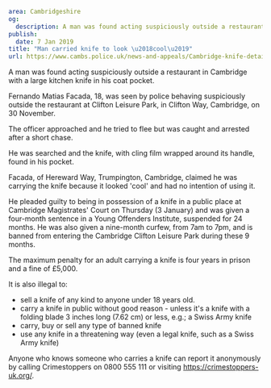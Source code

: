 ```yaml
area: Cambridgeshire
og:
  description: A man was found acting suspiciously outside a restaurant in Cambridge with a large kitchen knife in his coat pocket.
publish:
  date: 7 Jan 2019
title: "Man carried knife to look \u2018cool\u2019"
url: https://www.cambs.police.uk/news-and-appeals/Cambridge-knife-detained-suspended-sentence
```

A man was found acting suspiciously outside a restaurant in Cambridge with a large kitchen knife in his coat pocket.

Fernando Matias Facada, 18, was seen by police behaving suspiciously outside the restaurant at Clifton Leisure Park, in Clifton Way, Cambridge, on 30 November.

The officer approached and he tried to flee but was caught and arrested after a short chase.

He was searched and the knife, with cling film wrapped around its handle, found in his pocket.

Facada, of Hereward Way, Trumpington, Cambridge, claimed he was carrying the knife because it looked 'cool' and had no intention of using it.

He pleaded guilty to being in possession of a knife in a public place at Cambridge Magistrates' Court on Thursday (3 January) and was given a four-month sentence in a Young Offenders Institute, suspended for 24 months. He was also given a nine-month curfew, from 7am to 7pm, and is banned from entering the Cambridge Clifton Leisure Park during these 9 months.

The maximum penalty for an adult carrying a knife is four years in prison and a fine of £5,000.

It is also illegal to:

 * sell a knife of any kind to anyone under 18 years old.
 * carry a knife in public without good reason - unless it's a knife with a folding blade 3 inches long (7.62 cm) or less, e.g.; a Swiss Army knife
 * carry, buy or sell any type of banned knife
 * use any knife in a threatening way (even a legal knife, such as a Swiss Army knife)

Anyone who knows someone who carries a knife can report it anonymously by calling Crimestoppers on 0800 555 111 or visiting https://crimestoppers-uk.org/.
